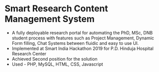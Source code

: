 # Smart Research Content Management System
- A fully deployable research portal for automating the PhD, MSc, DNB student process with features such as Project Management, Dynamic Form filling, Chat Systems between fluidic and easy to use UI.
- Implemented at Smart India Hackathon 2019 for P.D. Hinduja Hospital Research Center 
- Achieved Second position for the solution
- Used - PHP, MySQL, HTML, CSS, Javascript